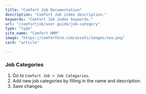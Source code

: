 ```yaml
---
title: "Comfort Job Documentation"
description: "Comfort Job index description."
keywords: "Comfort Job index keywords."
url: "/comfortjob/user-guide/job-category"
type: "type"
site_name: "Comfort HRM"
image: "https://comforthrm.com/assets/images/seo.png"
card: "article"

---
```


### Job Categories

1. Go to `Comfort Job > Job Categories`.
2. Add new job categories by filling in the name and description.
3. Save changes.



